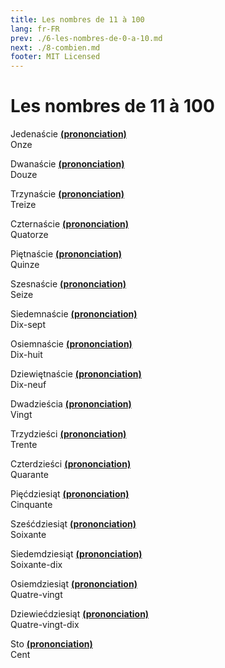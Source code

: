 ```yaml
---
title: Les nombres de 11 à 100
lang: fr-FR
prev: ./6-les-nombres-de-0-a-10.md
next: ./8-combien.md
footer: MIT Licensed
---
```


# Les nombres de 11 à 100

Jedenaście **[(prononciation)](https://voca.ro/12GJIC7DI6Nw)**  
Onze

Dwanaście **[(prononciation)](https://voca.ro/13eiHltsKcdY)**  
Douze

Trzynaście **[(prononciation)](https://voca.ro/14CJLnFlQ3Mx)**  
Treize

Czternaście **[(prononciation)](https://voca.ro/14LLkvpcrlJ0)**  
Quatorze

Piętnaście **[(prononciation)](https://voca.ro/1mIsznjNAL9D)**  
Quinze

Szesnaście **[(prononciation)](https://voca.ro/18eWH1iDba3F)**  
Seize

Siedemnaście **[(prononciation)](https://voca.ro/1ibHZy5noUic)**  
Dix-sept

Osiemnaście **[(prononciation)](https://voca.ro/1p1gSmpF6BWY)**  
Dix-huit

Dziewiętnaście **[(prononciation)](https://voca.ro/19qJbl6ZiFBi)**  
Dix-neuf

Dwadzieścia **[(prononciation)](https://voca.ro/1jQnN05DEuDr)**  
Vingt

Trzydzieści **[(prononciation)](https://voca.ro/16LsWCv2oe1N)**  
Trente

Czterdzieści **[(prononciation)](https://voca.ro/1032VSTfmb4Z)**  
Quarante

Pięćdziesiąt **[(prononciation)](https://voca.ro/188yBiWUabPH)**  
Cinquante

Sześćdziesiąt **[(prononciation)](https://voca.ro/163mms5FtcBZ)**  
Soixante

Siedemdziesiąt **[(prononciation)](https://voca.ro/1krj8hlEFM30)**  
Soixante-dix

Osiemdziesiąt **[(prononciation)](https://voca.ro/1eRWgiVqBMPM)**  
Quatre-vingt

Dziewiećdziesiąt **[(prononciation)](https://voca.ro/13DUoI1DpV64)**  
Quatre-vingt-dix

Sto **[(prononciation)](https://voca.ro/15zZK0rkcpiY)**  
Cent